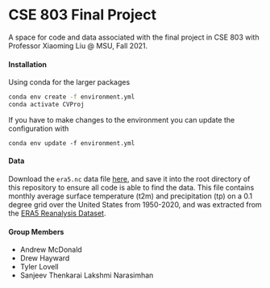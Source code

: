 # CSE 803 Final Project

A space for code and data associated with the final project in CSE 803 with Professor Xiaoming Liu @ MSU, Fall 2021.

#### Installation
Using conda for the larger packages
```bash
conda env create -f environment.yml
conda activate CVProj
```

If you have to make changes to the environment you can update the configuration with
```
conda env update -f environment.yml
```

#### Data

Download the `era5.nc` data file [here](https://drive.google.com/file/d/1WWSbjyY0h3MZQJI6lzvWu4bLwsP8dZUN/view?usp=sharing),
and save it into the root directory of this repository to ensure all code is able to find the data.
This file contains monthly average surface temperature (t2m) and precipitation (tp)
on a 0.1 degree grid over the United States from 1950-2020, and was extracted from the
[ERA5 Reanalysis Dataset](https://cds.climate.copernicus.eu/cdsapp#!/dataset/reanalysis-era5-land-monthly-means?tab=overview).

#### Group Members
- Andrew McDonald
- Drew Hayward
- Tyler Lovell
- Sanjeev Thenkarai Lakshmi Narasimhan